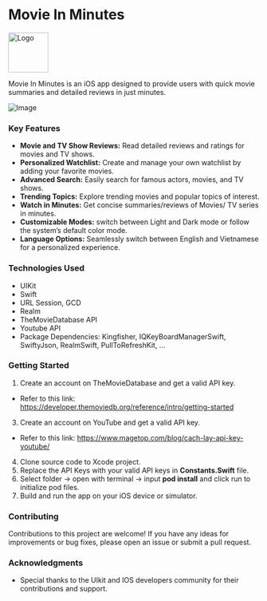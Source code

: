 # Movie In Minutes


<img src="https://github.com/user-attachments/assets/772e613c-3340-4237-a5db-d5fdd7fdca36" alt="Logo" width="80" height="80">



Movie In Minutes is an iOS app designed to provide users with quick movie summaries and detailed reviews in just minutes.

![Image](https://github.com/user-attachments/assets/fac91583-832d-4610-8642-cbfb4fcb874e)

### Key Features

- **Movie and TV Show Reviews:** Read detailed reviews and ratings for movies and TV shows.
- **Personalized Watchlist:** Create and manage your own watchlist by adding your favorite movies.
- **Advanced Search:** Easily search for famous actors, movies, and TV shows.
- **Trending Topics:** Explore trending movies and popular topics of interest.
- **Watch in Minutes:** Get concise summaries/reviews of Movies/ TV series in minutes.
- **Customizable Modes:** switch between Light and Dark mode or follow the system’s default color mode.
- **Language Options:** Seamlessly switch between English and Vietnamese for a personalized experience.

### Technologies Used

- UIKit
- Swift
- URL Session, GCD
- Realm
- TheMovieDatabase API
- Youtube API
- Package Dependencies: Kingfisher, IQKeyBoardManagerSwift, SwiftyJson, RealmSwift, PullToRefreshKit, ...

### Getting Started

1. Create an account on TheMovieDatabase and get a valid API key.
  - Refer to this link: https://developer.themoviedb.org/reference/intro/getting-started
3. Create an account on YouTube and get a valid API key.
  - Refer to this link: https://www.magetop.com/blog/cach-lay-api-key-youtube/
4. Clone source code to Xcode project.
5. Replace the API Keys with your valid API keys in **Constants.Swift** file.
6. Select folder -> open with terminal -> input **pod install** and click run to initialize pod files.
6. Build and run the app on your iOS device or simulator.


### Contributing

Contributions to this project are welcome! If you have any ideas for improvements or bug fixes, please open an issue or submit a pull request.

### Acknowledgments

- Special thanks to the UIkit and IOS developers community for their contributions and support.
